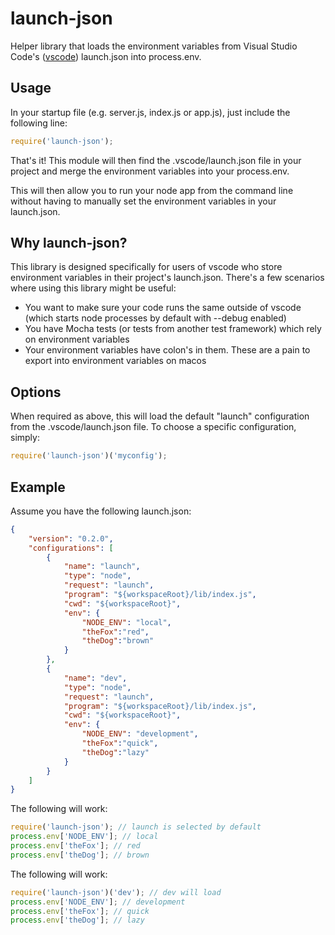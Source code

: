 # launch-json
Helper library that loads the environment variables from Visual Studio Code's ([vscode](https://code.visualstudio.com)) launch.json into process.env.

## Usage
In your startup file (e.g. server.js, index.js or app.js), just include the following line:

```javascript
require('launch-json');
```
That's it! This module will then find the .vscode/launch.json file in your project and merge the environment variables into your process.env.

This will then allow you to run your node app from the command line without having to manually set the environment variables in your launch.json. 


## Why launch-json? 
This library is designed specifically for users of vscode who store environment variables in their project's launch.json. There's a few scenarios where using this library might be useful: 
* You want to make sure your code runs the same outside of vscode (which starts node processes by default with --debug enabled)
* You have Mocha tests (or tests from another test framework) which rely on environment variables
* Your environment variables have colon's in them. These are a pain to export into environment variables on macos

## Options
When required as above, this will load the default "launch" configuration from the .vscode/launch.json file. To choose a specific configuration, simply:

```javascript
require('launch-json')('myconfig');
```

## Example
Assume you have the following launch.json:
```json
{
    "version": "0.2.0",
    "configurations": [
        {
            "name": "launch",
            "type": "node",
            "request": "launch",
            "program": "${workspaceRoot}/lib/index.js",
            "cwd": "${workspaceRoot}",
            "env": {
                "NODE_ENV": "local",
                "theFox":"red",
                "theDog":"brown"
            }
        },
        {
            "name": "dev",
            "type": "node",
            "request": "launch",
            "program": "${workspaceRoot}/lib/index.js",
            "cwd": "${workspaceRoot}",
            "env": {
                "NODE_ENV": "development",
                "theFox":"quick",
                "theDog":"lazy"
            }
        }
    ]
}
```

The following will work:
```javascript
require('launch-json'); // launch is selected by default
process.env['NODE_ENV']; // local
process.env['theFox']; // red
process.env['theDog']; // brown
```

The following will work:
```javascript
require('launch-json')('dev'); // dev will load
process.env['NODE_ENV']; // development
process.env['theFox']; // quick
process.env['theDog']; // lazy
```

